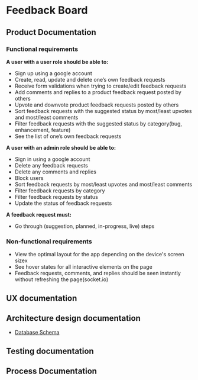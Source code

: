 # Feedback Board

## Product Documentation

### Functional requirements

**A user with a user role should be able to:**

- Sign up using a google account
- Create, read, update and delete one’s own feedback requests
- Receive form validations when trying to create/edit feedback requests
- Add comments and replies to a product feedback request posted by others
- Upvote and downvote product feedback requests posted by others
- Sort feedback requests with the suggested status by most/least upvotes and most/least comments
- Filter feedback requests with the suggested status by category(bug, enhancement, feature)
- See the list of one’s own feedback requests<br>

**A user with an admin role should be able to:**

- Sign in using a google account
- Delete any feedback requests
- Delete any comments and replies
- Block users
- Sort feedback requests by most/least upvotes and most/least comments
- Filter feedback requests by category
- Filter feedback requests by status
- Update the status of feedback requests<br>

**A feedback request must:**

- Go through (suggestion, planned, in-progress, live) steps

### Non-functional requirements

- View the optimal layout for the app depending on the device's screen sizex
- See hover states for all interactive elements on the page
- Feedback requests, comments, and replies should be seen instantly without refreshing the page(socket.io)

## UX documentation

## Architecture design documentation
   - [Database Schema](https://dbdiagram.io/d/6265c6761072ae0b6add3070)
## Testing documentation

## Process Documentation
